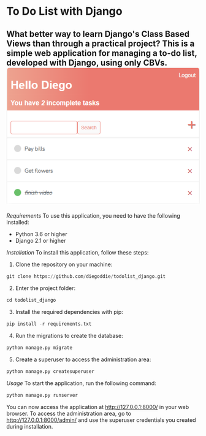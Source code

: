 # **To Do List with Django**
What better way to learn Django's Class Based Views than through a practical project?
This is a simple web application for managing a to-do list, developed with Django, using only CBVs.
![](home.png)
---
_Requirements_
To use this application, you need to have the following installed:

- Python 3.6 or higher
- Django 2.1 or higher

_Installation_
To install this application, follow these steps:

1. Clone the repository on your machine:

```python
git clone https://github.com/diegoddie/todolist_django.git
```

2. Enter the project folder:

```python
cd todolist_django
```

3. Install the required dependencies with pip:

```python
pip install -r requirements.txt
```

4. Run the migrations to create the database:

```python
python manage.py migrate
```

5. Create a superuser to access the administration area:

```python
python manage.py createsuperuser
```

_Usage_
To start the application, run the following command:

```python
python manage.py runserver
```

You can now access the application at http://127.0.0.1:8000/ in your web browser.
To access the administration area, go to http://127.0.0.1:8000/admin/ and use the superuser credentials you created during installation.

